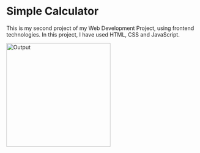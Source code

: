 # Simple Calculator

This is my second project of my Web Development Project, using frontend technologies. In this project, I have used HTML, CSS and JavaScript.


<img width="272" alt="Output" src="https://github.com/anvitakashikar/Simple-Calculator/assets/156498421/9f02ed2a-edd9-468b-970b-087d14da6ff6">
